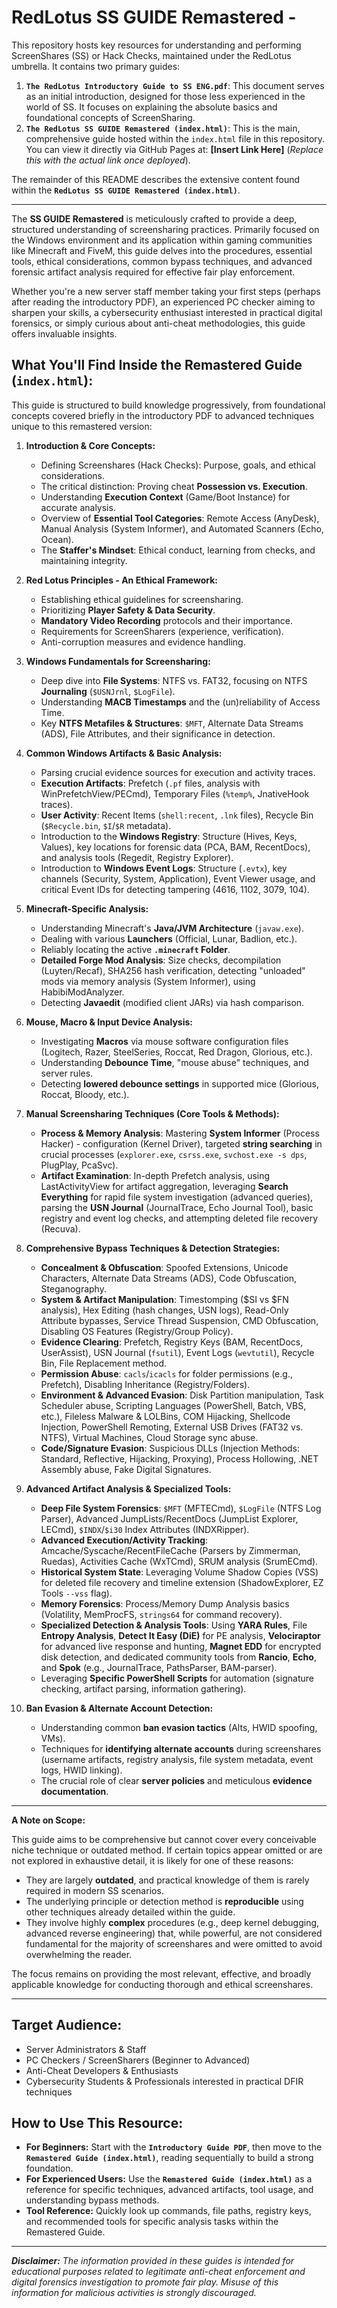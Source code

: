 # RedLotus SS GUIDE Remastered - 

This repository hosts key resources for understanding and performing ScreenShares (SS) or Hack Checks, maintained under the RedLotus umbrella. It contains two primary guides:

1.  **`The RedLotus Introductory Guide to SS ENG.pdf`**: This document serves as an initial introduction, designed for those less experienced in the world of SS. It focuses on explaining the absolute basics and foundational concepts of ScreenSharing.
2.  **`The RedLotus SS GUIDE Remastered (index.html)`**: This is the main, comprehensive guide hosted within the `index.html` file in this repository. You can view it directly via GitHub Pages at: **[Insert Link Here]** (*Replace this with the actual link once deployed*).

The remainder of this README describes the extensive content found within the **`RedLotus SS GUIDE Remastered (index.html)`**.

---

The **SS GUIDE Remastered** is meticulously crafted to provide a deep, structured understanding of screensharing practices. Primarily focused on the Windows environment and its application within gaming communities like Minecraft and FiveM, this guide delves into the procedures, essential tools, ethical considerations, common bypass techniques, and advanced forensic artifact analysis required for effective fair play enforcement.

Whether you're a new server staff member taking your first steps (perhaps after reading the introductory PDF), an experienced PC checker aiming to sharpen your skills, a cybersecurity enthusiast interested in practical digital forensics, or simply curious about anti-cheat methodologies, this guide offers invaluable insights.

## What You'll Find Inside the Remastered Guide (`index.html`):

This guide is structured to build knowledge progressively, from foundational concepts covered briefly in the introductory PDF to advanced techniques unique to this remastered version:

1.  **Introduction & Core Concepts:**
    *   Defining Screenshares (Hack Checks): Purpose, goals, and ethical considerations.
    *   The critical distinction: Proving cheat **Possession vs. Execution**.
    *   Understanding **Execution Context** (Game/Boot Instance) for accurate analysis.
    *   Overview of **Essential Tool Categories**: Remote Access (AnyDesk), Manual Analysis (System Informer), and Automated Scanners (Echo, Ocean).
    *   The **Staffer's Mindset**: Ethical conduct, learning from checks, and maintaining integrity.

2.  **Red Lotus Principles - An Ethical Framework:**
    *   Establishing ethical guidelines for screensharing.
    *   Prioritizing **Player Safety & Data Security**.
    *   **Mandatory Video Recording** protocols and their importance.
    *   Requirements for ScreenSharers (experience, verification).
    *   Anti-corruption measures and evidence handling.

3.  **Windows Fundamentals for Screensharing:**
    *   Deep dive into **File Systems**: NTFS vs. FAT32, focusing on NTFS **Journaling** (`$USNJrnl`, `$LogFile`).
    *   Understanding **MACB Timestamps** and the (un)reliability of Access Time.
    *   Key **NTFS Metafiles & Structures**: `$MFT`, Alternate Data Streams (ADS), File Attributes, and their significance in detection.

4.  **Common Windows Artifacts & Basic Analysis:**
    *   Parsing crucial evidence sources for execution and activity traces.
    *   **Execution Artifacts**: Prefetch (`.pf` files, analysis with WinPrefetchView/PECmd), Temporary Files (`%temp%`, JnativeHook traces).
    *   **User Activity**: Recent Items (`shell:recent`, `.lnk` files), Recycle Bin (`$Recycle.bin`, `$I`/`$R` metadata).
    *   Introduction to the **Windows Registry**: Structure (Hives, Keys, Values), key locations for forensic data (PCA, BAM, RecentDocs), and analysis tools (Regedit, Registry Explorer).
    *   Introduction to **Windows Event Logs**: Structure (`.evtx`), key channels (Security, System, Application), Event Viewer usage, and critical Event IDs for detecting tampering (4616, 1102, 3079, 104).

5.  **Minecraft-Specific Analysis:**
    *   Understanding Minecraft's **Java/JVM Architecture** (`javaw.exe`).
    *   Dealing with various **Launchers** (Official, Lunar, Badlion, etc.).
    *   Reliably locating the active **`.minecraft` Folder**.
    *   **Detailed Forge Mod Analysis**: Size checks, decompilation (Luyten/Recaf), SHA256 hash verification, detecting "unloaded" mods via memory analysis (System Informer), using HabibiModAnalyzer.
    *   Detecting **Javaedit** (modified client JARs) via hash comparison.

6.  **Mouse, Macro & Input Device Analysis:**
    *   Investigating **Macros** via mouse software configuration files (Logitech, Razer, SteelSeries, Roccat, Red Dragon, Glorious, etc.).
    *   Understanding **Debounce Time**, "mouse abuse" techniques, and server rules.
    *   Detecting **lowered debounce settings** in supported mice (Glorious, Roccat, Bloody, etc.).

7.  **Manual Screensharing Techniques (Core Tools & Methods):**
    *   **Process & Memory Analysis**: Mastering **System Informer** (Process Hacker) - configuration (Kernel Driver), targeted **string searching** in crucial processes (`explorer.exe`, `csrss.exe`, `svchost.exe -s dps`, PlugPlay, PcaSvc).
    *   **Artifact Examination**: In-depth Prefetch analysis, using LastActivityView for artifact aggregation, leveraging **Search Everything** for rapid file system investigation (advanced queries), parsing the **USN Journal** (JournalTrace, Echo Journal Tool), basic registry and event log checks, and attempting deleted file recovery (Recuva).

8.  **Comprehensive Bypass Techniques & Detection Strategies:**
    *   **Concealment & Obfuscation**: Spoofed Extensions, Unicode Characters, Alternate Data Streams (ADS), Code Obfuscation, Steganography.
    *   **System & Artifact Manipulation**: Timestomping ($SI vs $FN analysis), Hex Editing (hash changes, USN logs), Read-Only Attribute bypasses, Service Thread Suspension, CMD Obfuscation, Disabling OS Features (Registry/Group Policy).
    *   **Evidence Clearing**: Prefetch, Registry Keys (BAM, RecentDocs, UserAssist), USN Journal (`fsutil`), Event Logs (`wevtutil`), Recycle Bin, File Replacement method.
    *   **Permission Abuse**: `cacls`/`icacls` for folder permissions (e.g., Prefetch), Disabling Inheritance (Registry/Folders).
    *   **Environment & Advanced Evasion**: Disk Partition manipulation, Task Scheduler abuse, Scripting Languages (PowerShell, Batch, VBS, etc.), Fileless Malware & LOLBins, COM Hijacking, Shellcode Injection, PowerShell Remoting, External USB Drives (FAT32 vs. NTFS), Virtual Machines, Cloud Storage sync abuse.
    *   **Code/Signature Evasion**: Suspicious DLLs (Injection Methods: Standard, Reflective, Hijacking, Proxying), Process Hollowing, .NET Assembly abuse, Fake Digital Signatures.

9.  **Advanced Artifact Analysis & Specialized Tools:**
    *   **Deep File System Forensics**: `$MFT` (MFTECmd), `$LogFile` (NTFS Log Parser), Advanced JumpLists/RecentDocs (JumpList Explorer, LECmd), `$INDX`/`$i30` Index Attributes (INDXRipper).
    *   **Advanced Execution/Activity Tracking**: Amcache/Syscache/RecentFileCache (Parsers by Zimmerman, Ruedas), Activities Cache (WxTCmd), SRUM analysis (SrumECmd).
    *   **Historical System State**: Leveraging Volume Shadow Copies (VSS) for deleted file recovery and timeline extension (ShadowExplorer, EZ Tools `--vss` flag).
    *   **Memory Forensics**: Process/Memory Dump Analysis basics (Volatility, MemProcFS, `strings64` for command recovery).
    *   **Specialized Detection & Analysis Tools**: Using **YARA Rules**, File **Entropy Analysis**, **Detect It Easy (DiE)** for PE analysis, **Velociraptor** for advanced live response and hunting, **Magnet EDD** for encrypted disk detection, and dedicated community tools from **Rancio**, **Echo**, and **Spok** (e.g., JournalTrace, PathsParser, BAM-parser).
    *   Leveraging **Specific PowerShell Scripts** for automation (signature checking, artifact parsing, information gathering).

10. **Ban Evasion & Alternate Account Detection:**
    *   Understanding common **ban evasion tactics** (Alts, HWID spoofing, VMs).
    *   Techniques for **identifying alternate accounts** during screenshares (username artifacts, registry analysis, file system metadata, event logs, HWID linking).
    *   The crucial role of clear **server policies** and meticulous **evidence documentation**.

---

**A Note on Scope:**

This guide aims to be comprehensive but cannot cover every conceivable niche technique or outdated method. If certain topics appear omitted or are not explored in exhaustive detail, it is likely for one of these reasons:
*   They are largely **outdated**, and practical knowledge of them is rarely required in modern SS scenarios.
*   The underlying principle or detection method is **reproducible** using other techniques already detailed within the guide.
*   They involve highly **complex** procedures (e.g., deep kernel debugging, advanced reverse engineering) that, while powerful, are not considered fundamental for the majority of screenshares and were omitted to avoid overwhelming the reader.

The focus remains on providing the most relevant, effective, and broadly applicable knowledge for conducting thorough and ethical screenshares.

---

## Target Audience:

*   Server Administrators & Staff
*   PC Checkers / ScreenSharers (Beginner to Advanced)
*   Anti-Cheat Developers & Enthusiasts
*   Cybersecurity Students & Professionals interested in practical DFIR techniques

## How to Use This Resource:

*   **For Beginners:** Start with the **`Introductory Guide PDF`**, then move to the **`Remastered Guide (index.html)`**, reading sequentially to build a strong foundation.
*   **For Experienced Users:** Use the **`Remastered Guide (index.html)`** as a reference for specific techniques, advanced artifacts, tool usage, and understanding bypass methods.
*   **Tool Reference:** Quickly look up commands, file paths, registry keys, and recommended tools for specific analysis tasks within the Remastered Guide.

---

***Disclaimer:*** *The information provided in these guides is intended for educational purposes related to legitimate anti-cheat enforcement and digital forensics investigation to promote fair play. Misuse of this information for malicious activities is strongly discouraged.*
